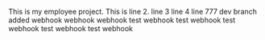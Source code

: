 This is my employee project.
This is line 2.
line 3
line 4
line 777
dev branch added
webhook
webhook
webhook
test webhook
test webhook
test webhook
test webhook
test webhook
